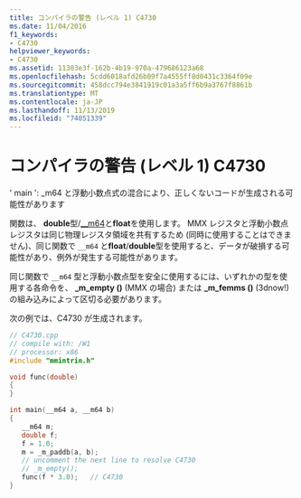 ```yaml
---
title: コンパイラの警告 (レベル 1) C4730
ms.date: 11/04/2016
f1_keywords:
- C4730
helpviewer_keywords:
- C4730
ms.assetid: 11303e3f-162b-4b19-970a-479686123a68
ms.openlocfilehash: 5cdd6018afd26b09f7a4555ff8d0431c3364f09e
ms.sourcegitcommit: 458dcc794e3841919c01a3a5ff6b9a3767f8861b
ms.translationtype: MT
ms.contentlocale: ja-JP
ms.lasthandoff: 11/13/2019
ms.locfileid: "74051339"
---
```

# <a name="compiler-warning-level-1-c4730"></a>コンパイラの警告 (レベル 1) C4730

' main ': _m64 と浮動小数点式の混合により、正しくないコードが生成される可能性があります

関数は、 **double**型/[__m64](../../cpp/m64.md)と**float**を使用します。 MMX レジスタと浮動小数点レジスタは同じ物理レジスタ領域を共有するため (同時に使用することはできません)、同じ関数で `__m64` と**float**/**double**型を使用すると、データが破損する可能性があり、例外が発生する可能性があります。

同じ関数で `__m64` 型と浮動小数点型を安全に使用するには、いずれかの型を使用する各命令を、 **_m_empty ()** (MMX の場合) または **_m_femms ()** (3dnow!) の組み込みによって区切る必要があります。

次の例では、C4730 が生成されます。

```cpp
// C4730.cpp
// compile with: /W1
// processor: x86
#include "mmintrin.h"

void func(double)
{
}

int main(__m64 a, __m64 b)
{
   __m64 m;
   double f;
   f = 1.0;
   m = _m_paddb(a, b);
   // uncomment the next line to resolve C4730
   // _m_empty();
   func(f * 3.0);   // C4730
}
```